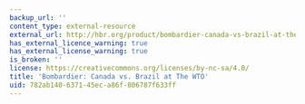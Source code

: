```yaml
---
backup_url: ''
content_type: external-resource
external_url: http://hbr.org/product/bombardier-canada-vs-brazil-at-the-wto/an/703022-HCB-ENG
has_external_licence_warning: true
has_external_license_warning: true
is_broken: ''
license: https://creativecommons.org/licenses/by-nc-sa/4.0/
title: 'Bombardier: Canada vs. Brazil at The WTO'
uid: 782ab140-6371-45ec-a86f-806787f633ff
---
```


